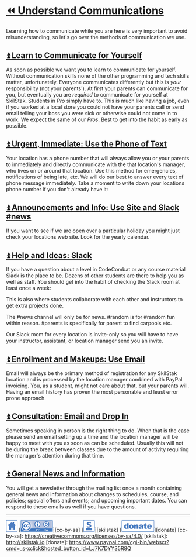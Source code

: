 # [⏪ Understand Communications](/README.md)

Learning how to communicate while you are here is very important
to avoid misunderstanding, so let's go over the methods of communication
we use.
 
## [⏫ Learn to Communicate for Yourself](#)

As soon as possible we want you to learn to communicate for yourself.
Without communication skills none of the other programming and tech
skills matter, unfortunately. Everyone communicates differently but
this is *your* responsibility (not your parents'). At first your
parents can communicate for you, but eventually you are *required*
to communicate for yourself at SkilStak. Students in *Pro* simply
have to. This is much like having a job, even if you worked at a
local store you could not have your parents call or send email
telling your boss you were sick or otherwise could not come in to
work. We expect the same of our *Pros*. Best to get into the habit
as early as possible.

## [⏫ Urgent, Immediate: Use the Phone of Text](#)

Your location has a phone number that will always allow you or your
parents to immediately and directly communicate with the that
location's manager, who lives on or around that location. Use this
method for emergencies, notifications of being late, etc. We will
do our best to answer every text of phone message immediately. Take a
moment to write down your locations phone number if you don't already
have it:

## [⏫ Announcements and Info: Use Site and Slack #news](#)

If you want to see if we are open over a particular holiday you might
just check your locations web site. Look for the yearly calendar.

## [⏫ Help and Ideas: Slack](#)

If you have a question about a level in CodeCombat or any course
material Slack is the place to be. Dozens of other students are there
to help you as well as staff. You should get into the habit of
checking the Slack room at least once a week:

This is also where students collaborate with each other
and instructors to get extra projects done.

The #news channel will only be for news. #random is for #random fun
within reason. #parents is specifically for parent to find carpools
etc.

Our Slack room for every location is invite-only so you will have to
have your instructor, assistant, or location manager send you an
invite.

## [⏫ Enrollment and Makeups: Use Email](#)

Email will always be the primary method of registration for any
SkilStak location and is processed by the location manager combined
with PayPal invoicing. You, as a student, might not care about that,
but your parents will. Having an email history has proven the most
personable and least error prone approach.

## [⏫ Consultation: Email and Drop In](#)

Sometimes speaking in person is the right thing to do. When that is
the case please send an email setting up a time and the location
manager will be happy to meet with you as soon as can be scheduled.
Usually this will not be during the break between classes due to the
amount of activity requiring the manager's attention during that time.

## [⏫ General News and Information](#)

You will get a newsletter through the mailing list once a month
containing general news and information about changes to schedules,
course, and policies; special offers and events; and upcoming
important dates. You can respond to these emails as well if you
have questions.

---
[![home](/assets/home-blue.png)](/README.md)
[![cc-by-sa](/assets/cc-by-sa-blue.png)][cc-by-sa]
[![skilstak](/assets/skilstak-logo-blue.png)][skilstak]
[![donate](/assets/donate-blue.png)][donate]
[cc-by-sa]: https://creativecommons.org/licenses/by-sa/4.0/
[skilstak]: http://skilstak.io
[donate]: https://www.paypal.com/cgi-bin/webscr?cmd=_s-xclick&hosted_button_id=LJ7K7DYY35R8Q


